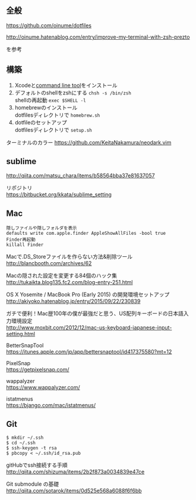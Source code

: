 ## 全般

https://github.com/oinume/dotfiles

http://oinume.hatenablog.com/entry/improve-my-terminal-with-zsh-prezto

を参考

## 構築
1. Xcodeと[command line tool](https://developer.apple.com/downloads/index.action)をインストール
2. デフォルトのshellをzshにする `chsh -s /bin/zsh`<br>
  shellの再起動 `exec $SHELL -l`
3. homebrewのインストール<br>
  dotfilesディレクトリで `homebrew.sh`
4. dotfileのセットアップ<br>
  dotfilesディレクトリで `setup.sh`

ターミナルのカラー https://github.com/KeitaNakamura/neodark.vim

## sublime
http://qiita.com/matsu_chara/items/b58564bba37e81637057

リポジトリ<br>
https://bitbucket.org/kkata/sublime_setting

## Mac

```
隠しファイルや隠しフォルダを表示
defaults write com.apple.finder AppleShowAllFiles -bool true
Finder再起動
killall Finder
```

Macで.DS_Storeファイルを作らない方法&削除ツール<br>
http://blancbooth.com/archives/62

Macの隠された設定を変更する84個のハック集<br>
http://tukaikta.blog135.fc2.com/blog-entry-251.html

OS X Yosemite / MacBook Pro (Early 2015) の開発環境セットアップ<br>
http://akiyoko.hatenablog.jp/entry/2015/09/22/230839

ガチで便利！Mac歴100年の僕が最強だと思う、US配列キーボードの日本語入力環境設定<br>
http://www.moxbit.com/2012/12/mac-us-keyboard-japanese-input-setting.html

BetterSnapTool<br>
https://itunes.apple.com/jp/app/bettersnaptool/id417375580?mt=12

PixelSnap<br>
https://getpixelsnap.com/

wappalyzer<br>
https://www.wappalyzer.com/

istatmenus<br>
https://bjango.com/mac/istatmenus/

## Git

```
$ mkdir ~/.ssh
$ cd ~/.ssh
$ ssh-keygen -t rsa
$ pbcopy < ~/.ssh/id_rsa.pub
```

gitHubでssh接続する手順<br>
http://qiita.com/shizuma/items/2b2f873a0034839e47ce

Git submodule の基礎<br>
http://qiita.com/sotarok/items/0d525e568a6088f6f6bb
